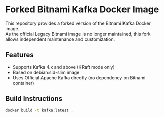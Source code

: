 # Forked Bitnami Kafka Docker Image

This repository provides a forked version of the Bitnami Kafka Docker image.  
As the official Legacy Bitnami image is no longer maintained, this fork allows independent maintenance and customization.

## Features

- Supports Kafka 4.x and above (KRaft mode only)
- Based on debian:sid-slim image
- Uses Official Apache Kafka directly (no dependency on Bitnami container)

## Build Instructions

```bash
docker build -t kafka:latest .
```
